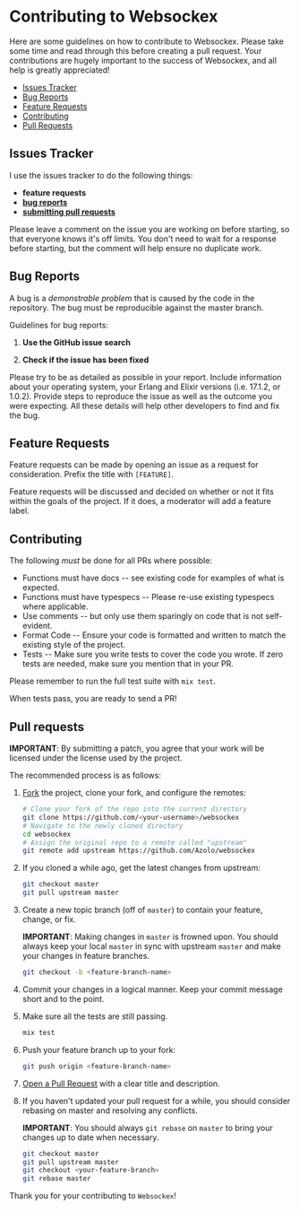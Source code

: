 # Contributing to Websockex

Here are some guidelines on how to contribute to Websockex. Please take some time 
and read through this before creating a pull request. Your contributions are 
hugely important to the success of Websockex, and all help is greatly appreciated!

- [Issues Tracker](#issues-tracker)
- [Bug Reports](#bug-reports)
- [Feature Requests](#feature-requests)
- [Contributing](#contributing)
- [Pull Requests](#pull-requests)

## Issues Tracker

I use the issues tracker to do the following things:

* **feature requests**
* **[bug reports](#bug-reports)**
* **[submitting pull requests](#pull-requests)**

Please leave a comment on the issue you are working on before starting, so that everyone knows
it's off limits. You don't need to wait for a response before starting, but the comment will
help ensure no duplicate work.

## Bug Reports

A bug is a _demonstrable problem_ that is caused by the code in the repository. The bug must
be reproducible against the master branch.

Guidelines for bug reports:

1. **Use the GitHub issue search**

2. **Check if the issue has been fixed**

Please try to be as detailed as possible in your report. Include information about
your operating system, your Erlang and Elixir versions (i.e. 17.1.2, or 1.0.2).
Provide steps to reproduce the issue as well as the outcome you were expecting. All
these details will help other developers to find and fix the bug.

## Feature Requests

Feature requests can be made by opening an issue as a request for consideration.
Prefix the title with `[FEATURE]`.

Feature requests will be discussed and decided on whether or not it 
fits within the goals of the project. If it does, a moderator will add a feature label.

## Contributing

The following *must* be done for all PRs where possible:

- Functions must have docs -- see existing code for examples of what is expected.
- Functions must have typespecs -- Please re-use existing typespecs where applicable.
- Use comments -- but only use them sparingly on code that is not self-evident.
- Format Code -- Ensure your code is formatted and written to match the existing style of the project.
- Tests -- Make sure you write tests to cover the code you wrote. If zero tests are needed, make
  sure you mention that in your PR.

Please remember to run the full test suite with `mix test`.

When tests pass, you are ready to send a PR!


## Pull requests

**IMPORTANT**: By submitting a patch, you agree that your work will be
licensed under the license used by the project.

The recommended process is as follows: 

1. [Fork](http://help.github.com/fork-a-repo/) the project, clone your fork,
   and configure the remotes:

   ```bash
   # Clone your fork of the repo into the current directory
   git clone https://github.com/<your-username>/websockex
   # Navigate to the newly cloned directory
   cd websockex
   # Assign the original repo to a remote called "upstream"
   git remote add upstream https://github.com/Azolo/websockex
   ```

2. If you cloned a while ago, get the latest changes from upstream:

   ```bash
   git checkout master
   git pull upstream master
   ```

3. Create a new topic branch (off of `master`) to contain your feature, change,
   or fix.

   **IMPORTANT**: Making changes in `master` is frowned upon. You should always
   keep your local `master` in sync with upstream `master` and make your
   changes in feature branches.

   ```bash
   git checkout -b <feature-branch-name>
   ```

4. Commit your changes in a logical manner. Keep your commit message short and to the point.

5. Make sure all the tests are still passing.

   ```bash
   mix test
   ```

6. Push your feature branch up to your fork:

   ```bash
   git push origin <feature-branch-name>
   ```

7. [Open a Pull Request](https://help.github.com/articles/using-pull-requests/)
    with a clear title and description.

8. If you haven't updated your pull request for a while, you should consider
   rebasing on master and resolving any conflicts.

   **IMPORTANT**: You should always `git rebase` on `master` to bring your changes up
   to date when necessary.

   ```bash
   git checkout master
   git pull upstream master
   git checkout <your-feature-branch>
   git rebase master
   ```

Thank you for your contributing to `Websockex`!

